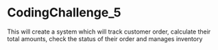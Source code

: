 # CodingChallenge_5
This will create a system which will track customer order, calculate their total amounts, check the status of their order and manages inventory